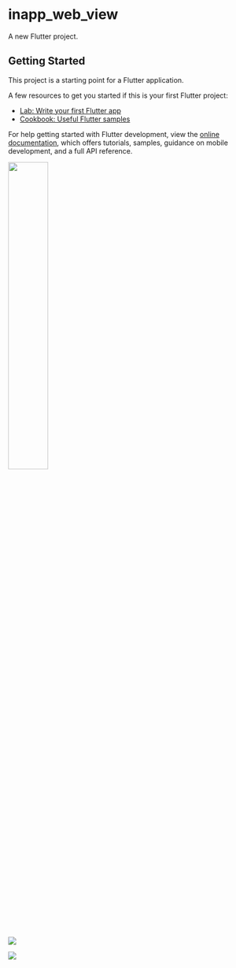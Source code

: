 # inapp_web_view

A new Flutter project.

## Getting Started

This project is a starting point for a Flutter application.

A few resources to get you started if this is your first Flutter project:

- [Lab: Write your first Flutter app](https://docs.flutter.dev/get-started/codelab)
- [Cookbook: Useful Flutter samples](https://docs.flutter.dev/cookbook)

For help getting started with Flutter development, view the
[online documentation](https://docs.flutter.dev/), which offers tutorials,
samples, guidance on mobile development, and a full API reference.
<p>
<img src="https://user-images.githubusercontent.com/116251590/229419760-3d24825e-4bbc-4baa-b2e7-3776998ee61e.png",width=30% height=40%>
</p>

<p>
<img src="https://user-images.githubusercontent.com/116251590/228273870-5c27b6f1-43d6-4832-852c-75ee85061aba.jpg"
</p>

<p>
<img src="https://user-images.githubusercontent.com/116251590/228274043-0f3a3780-8c55-46b4-b748-7e7f2553d26d.jpg"
</p>

